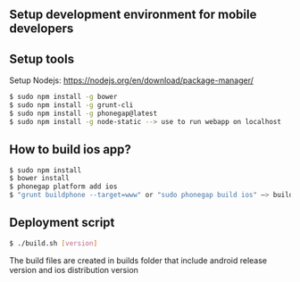 ## Setup development environment for mobile developers

## Setup tools
Setup Nodejs: https://nodejs.org/en/download/package-manager/

```bash
$ sudo npm install -g bower
$ sudo npm install -g grunt-cli
$ sudo npm install -g phonegap@latest
$ sudo npm install -g node-static --> use to run webapp on localhost
```
## How to build ios app?

```bash
$ sudo npm install
$ bower install
$ phonegap platform add ios
$ "grunt buildphone --target=www" or "sudo phonegap build ios" —> build app
```
## Deployment script
```bash
$ ./build.sh [version]
```
The build files are created in builds folder that include android release version and ios distribution version